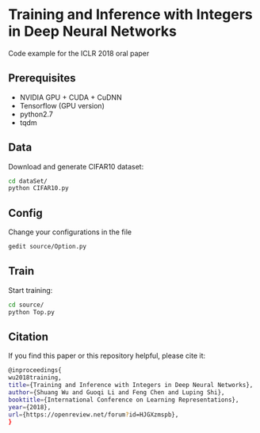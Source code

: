# Training and Inference with Integers in Deep Neural Networks

Code example for the ICLR 2018 oral paper

## Prerequisites
- NVIDIA GPU + CUDA + CuDNN
- Tensorflow (GPU version)
- python2.7
- tqdm


## Data
Download and generate CIFAR10 dataset: 
```bash
cd dataSet/
python CIFAR10.py
```

## Config
Change your configurations in the file
```bash
gedit source/Option.py
```
## Train
Start training:
```bash
cd source/
python Top.py
```
## Citation
If you find this paper or this repository helpful, please cite it:
```bash
@inproceedings{
wu2018training,
title={Training and Inference with Integers in Deep Neural Networks},
author={Shuang Wu and Guoqi Li and Feng Chen and Luping Shi},
booktitle={International Conference on Learning Representations},
year={2018},
url={https://openreview.net/forum?id=HJGXzmspb},
}
```

